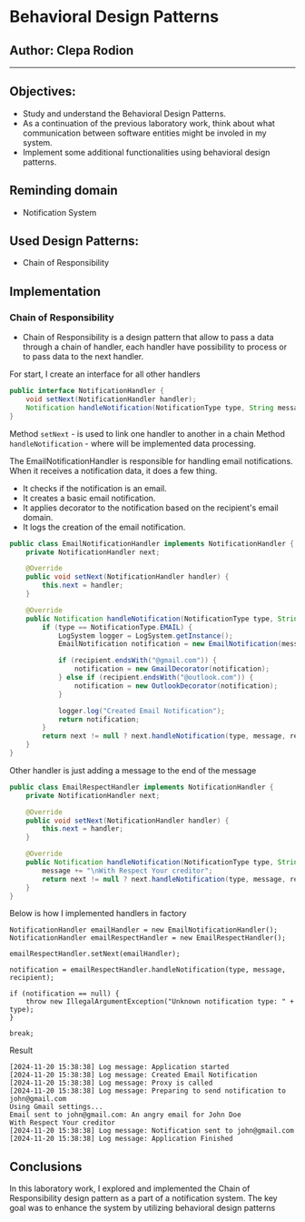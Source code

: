 # Behavioral Design Patterns


## Author: Clepa Rodion

----

## Objectives:

* Study and understand the Behavioral Design Patterns.
* As a continuation of the previous laboratory work, think about what communication between software entities might be involed in my system.
* Implement some additional functionalities using behavioral design patterns.

## Reminding domain
- Notification System

## Used Design Patterns:
- Chain of Responsibility


## Implementation
### Chain of Responsibility
* Chain of Responsibility is a design pattern that allow to pass a data through a chain of handler, each handler have possibility to process or to pass data to the next handler.

For start, I create an interface for all other handlers
```java
public interface NotificationHandler {
    void setNext(NotificationHandler handler);
    Notification handleNotification(NotificationType type, String message, String recipient);
}
```
Method `setNext` - is used to link one handler to another in a chain
Method `handleNotification` - where will be implemented data processing.


The EmailNotificationHandler is responsible for handling email notifications. When it receives a notification data, it does a few thing.
- It checks if the notification is an email.
- It creates a basic email notification.
- It applies decorator to the notification based on the recipient's email domain.
- It logs the creation of the email notification.

```java
public class EmailNotificationHandler implements NotificationHandler {
    private NotificationHandler next;

    @Override
    public void setNext(NotificationHandler handler) {
        this.next = handler;
    }

    @Override
    public Notification handleNotification(NotificationType type, String message, String recipient) {
        if (type == NotificationType.EMAIL) {
            LogSystem logger = LogSystem.getInstance();
            EmailNotification notification = new EmailNotification(message, recipient);

            if (recipient.endsWith("@gmail.com")) {
                notification = new GmailDecorator(notification);
            } else if (recipient.endsWith("@outlook.com")) {
                notification = new OutlookDecorator(notification);
            }

            logger.log("Created Email Notification");
            return notification;
        }
        return next != null ? next.handleNotification(type, message, recipient) : null;
    }
}
```

Other handler is just adding a message to the end of the message
```java
public class EmailRespectHandler implements NotificationHandler {
    private NotificationHandler next;

    @Override
    public void setNext(NotificationHandler handler) {
        this.next = handler;
    }

    @Override
    public Notification handleNotification(NotificationType type, String message, String recipient) {
        message += "\nWith Respect Your creditor";
        return next != null ? next.handleNotification(type, message, recipient) : null;
    }
}
```

Below is how I implemented handlers in factory

```
NotificationHandler emailHandler = new EmailNotificationHandler();
NotificationHandler emailRespectHandler = new EmailRespectHandler();

emailRespectHandler.setNext(emailHandler);

notification = emailRespectHandler.handleNotification(type, message, recipient);

if (notification == null) {
    throw new IllegalArgumentException("Unknown notification type: " + type);
}

break;
```


Result
```
[2024-11-20 15:38:38] Log message: Application started
[2024-11-20 15:38:38] Log message: Created Email Notification
[2024-11-20 15:38:38] Log message: Proxy is called
[2024-11-20 15:38:38] Log message: Preparing to send notification to john@gmail.com
Using Gmail settings...
Email sent to john@gmail.com: An angry email for John Doe
With Respect Your creditor
[2024-11-20 15:38:38] Log message: Notification sent to john@gmail.com
[2024-11-20 15:38:38] Log message: Application Finished
```

## Conclusions
In this laboratory work, I explored and implemented the Chain of Responsibility design pattern as a part of a notification system. The key goal was to enhance the system by utilizing behavioral design patterns